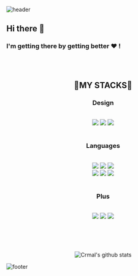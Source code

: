 ![header](https://capsule-render.vercel.app/api?type=waving&color=0:ffc4f5,130:d582ff&=auto&height=400&section=header&text=Yura%20Lee&fontSize=100&animation=scaleIn&fontColor=ffffff)

## Hi there 👋

### I'm getting there by getting better ♥ !
<!-- - #### 항상 처음처럼 열심히 배우겠습니다!.!
- #### 2022 목표는 코린이 탈출! -->

<br>
<br>
<div align=center><h2>💚MY STACKS💚</h2></div>
<div align=center><h3>Design</h3></div>

<div align=center>
<br>
  <img src="https://img.shields.io/badge/figma-%23F24E1E.svg?style=for-the-badge&logo=figma&logoColor=white">

  <img src="https://img.shields.io/badge/adobe%20illustrator-%23FF9A00.svg?style=for-the-badge&logo=adobe%20illustrator&logoColor=white">

  <img src="https://img.shields.io/badge/Adobe%20Premiere%20Pro-9999FF.svg?style=for-the-badge&logo=Adobe%20Premiere%20Pro&logoColor=white">
<br>
<br>

</div>

<div align=center><h3>Languages</h3></div>
<div align=center>
<br>
  <img src="https://img.shields.io/badge/javascript-F7DF1E?style=for-the-badge&logo=javascript&logoColor=black"> 
  <img src="https://img.shields.io/badge/react-61DAFB?style=for-the-badge&logo=react&logoColor=black"> 
  <img src="https://img.shields.io/badge/java-007396?style=for-the-badge&logo=java&logoColor=white"> 
  <br>
  <img src="https://img.shields.io/badge/python-3776AB?style=for-the-badge&logo=python&logoColor=white">
  <img src="https://img.shields.io/badge/c-A8B9CC?style=for-the-badge&logo=c&logoColor=white">
  <img src="https://img.shields.io/badge/typescript-%23007ACC.svg?style=for-the-badge&logo=typescript&logoColor=white">
<br>
<br>
</div>
<div align=center><h3>Plus</h3></div>
<div align=center>
<br>
 <img src= "https://img.shields.io/badge/vercel-%23000000.svg?style=for-the-badge&logo=vercel&logoColor=white">
 <img src="https://img.shields.io/badge/netlify-%23000000.svg?style=for-the-badge&logo=netlify&logoColor=#00C7B7">
  <img src="https://img.shields.io/badge/github-%23121011.svg?style=for-the-badge&logo=github&logoColor=white">
<br>
<br>
<br>
<br>
<br>
  
  ![Crmal's github stats](https://github-readme-stats.vercel.app/api?username=yuraup&show_icons=true&theme=radical)
</div>

![footer](https://capsule-render.vercel.app/api?type=wave&color=0:b169d6,130:a9fcef&=auto&height=250&&section=footer&text=Have%20a%20good%20day!💜&fontSize=40&animation=blinking&fontColor=ffffff&fontAlign=60&fontAlignY=70)

